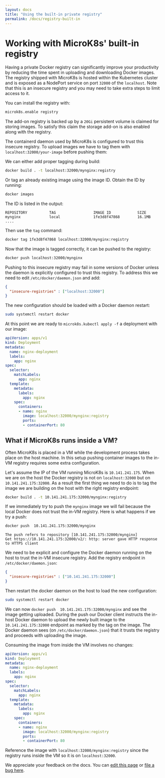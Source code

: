 ```yaml
---
layout: docs
title: "Using the built-in private registry"
permalink: /docs/registry-built-in
---
```


# Working with MicroK8s' built-in registry

Having a private Docker registry can significantly improve your productivity by
reducing the time spent in uploading and downloading Docker images. The
registry shipped with MicroK8s is hosted within the Kubernetes cluster and is
exposed as a NodePort service on port `32000` of the `localhost`. Note that
this is an insecure registry and you may need to take extra steps to limit
access to it.

You can install the registry with:

```bash
microk8s.enable registry
```

The add-on registry is backed up by a `20Gi` persistent volume is claimed for
storing images. To satisfy this claim the storage add-on is also enabled along
with the registry.

The containerd daemon used by MicroK8s is configured to trust this insecure
registry. To upload images we have to tag them with
`localhost:32000/your-image` before pushing them:

We can either add proper tagging during build:

```bash
docker build . -t localhost:32000/mynginx:registry
```

Or tag an already existing image using the image ID. Obtain the ID by running:

```bash
docker images
```

The ID is listed in the output:

```no-highlight
REPOSITORY          TAG                 IMAGE ID            SIZE
mynginx             local               1fe3d8f47868        16.1MB
....
```

Then use the `tag` command:

```bash
docker tag 1fe3d8f47868 localhost:32000/mynginx:registry
```

Now that the image is tagged correctly, it can be pushed to the registry:

```bash
docker push localhost:32000/mynginx
```

Pushing to this insecure registry may fail in some versions of Docker unless
the daemon is explicitly configured to trust this registry. To address this we
need to edit `/etc/docker/daemon.json` and add:

```json
{
  "insecure-registries" : ["localhost:32000"]
}
```

The new configuration should be loaded with a Docker daemon restart:

```bash
sudo systemctl restart docker
```

At this point we are ready to `microk8s.kubectl apply -f` a deployment with our
image:

```yaml
apiVersion: apps/v1
kind: Deployment
metadata:
  name: nginx-deployment
  labels:
    app: nginx
spec:
  selector:
    matchLabels:
      app: nginx
  template:
    metadata:
      labels:
        app: nginx
    spec:
      containers:
      - name: nginx
        image: localhost:32000/mynginx:registry
        ports:
        - containerPort: 80
```

## What if MicroK8s runs inside a VM?

Often MicroK8s is placed in a VM while the development process takes place on
the host machine. In this setup pushing container images to the in-VM registry
requires some extra configuration.

Let's assume the IP of the VM running MicroK8s is `10.141.241.175`. When we are
on the host the Docker registry is not on `localhost:32000` but on
`10.141.241.175:32000`. As a result the first thing we need to do is to tag the
image we are building on the host with the right registry endpoint:

```bash
docker build . -t 10.141.241.175:32000/mynginx:registry
```

If we immediately try to push the `mynginx` image we will fail because the
local Docker does not trust the in-VM registry. Here is what happens if we try
a push:

```bash
docker push  10.141.241.175:32000/mynginx
```
```no-highlight
The push refers to repository [10.141.241.175:32000/mynginx]
Get https://10.141.241.175:32000/v2/: http: server gave HTTP response to HTTPS client
```

We need to be explicit and configure the Docker daemon running on the host to
trust the in-VM insecure registry. Add the registry endpoint in
`/etc/docker/daemon.json`:

```json
{
  "insecure-registries" : ["10.141.241.175:32000"]
}
```

Then restart the docker daemon on the host to load the new configuration:

```bash
sudo systemctl restart docker
```

We can now `docker push  10.141.241.175:32000/mynginx` and see the image
getting uploaded. During the push our Docker client instructs the in-host
Docker daemon to upload the newly built image to the `10.141.241.175:32000`
endpoint as marked by the tag on the image. The Docker daemon sees (on
`/etc/docker/daemon.json`) that it trusts the registry and proceeds with
uploading the image.

Consuming the image from inside the VM involves no changes:

```yaml
apiVersion: apps/v1
kind: Deployment
metadata:
  name: nginx-deployment
  labels:
    app: nginx
spec:
  selector:
    matchLabels:
      app: nginx
  template:
    metadata:
      labels:
        app: nginx
    spec:
      containers:
      - name: nginx
        image: localhost:32000/mynginx:registry
        ports:
        - containerPort: 80
```

Reference the image with `localhost:32000/mynginx:registry` since the registry
runs inside the VM so it is on `localhost:32000`.
<!-- FEEDBACK -->
<div class="p-notification--information">
  <p class="p-notification__response">
    We appreciate your feedback on the docs. You can 
    <a href="https://github.com/canonical-web-and-design/microk8s.io/edit/master/docs/registry-built-in.md" class="p-notification__action">edit this page</a> 
    or 
    <a href="https://github.com/canonical-web-and-design/microk8s.io/issues/new" class="p-notification__action">file a bug here</a>.
  </p>
</div>
